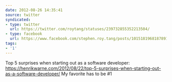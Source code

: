 ```yaml
---
date: 2012-08-26 14:35:41
source: twitter
syndicated:
- type: twitter
  url: https://twitter.com/roytang/statuses/239732855352213504/
- type: facebook
  url: https://www.facebook.com/stephen.roy.tang/posts/10151819681878912
tags:
- '1'
---
```


Top 5 surprises when starting out as a software developer: https://henrikwarne.com/2012/08/22/top-5-surprises-when-starting-out-as-a-software-developer/ My favorite has to be #1